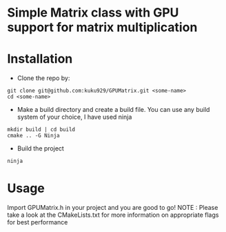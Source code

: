 # Simple Matrix class with GPU support for matrix multiplication

# Installation
- Clone the repo by:
```
git clone git@github.com:kuku929/GPUMatrix.git <some-name>
cd <some-name>
```

- Make a build directory and create a build file. You can use any build system of your choice, I have used ninja
```
mkdir build | cd build
cmake .. -G Ninja
```

- Build the project
```
ninja
```

# Usage

Import GPUMatrix.h in your project and you are good to go!
NOTE : Please take a look at the CMakeLists.txt for more information on appropriate flags for best performance

